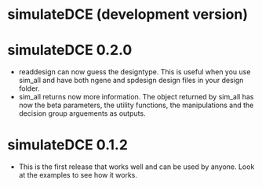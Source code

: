 # simulateDCE (development version)

# simulateDCE 0.2.0

* readdesign can now guess the designtype. This is useful when you use sim_all and have both ngene and spdesign design files in your design folder. 
* sim_all returns now more information. The object returned by sim_all has now the beta parameters, the utility functions, the manipulations and the decision group arguements as outputs.

# simulateDCE 0.1.2

* This is the first release that works well and can be used by anyone. Look at the examples to see how it works.
